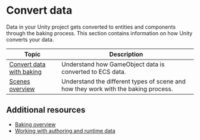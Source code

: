 # Convert data

Data in your Unity project gets converted to entities and components through the baking process. This section contains information on how Unity converts your data.

|**Topic**| **Description**                                         |
|---|---------------------------------------------------------|
|[Convert data with baking](baking.md)|Understand how GameObject data is converted to ECS data.|
|[Scenes overview](conversion-scene-overview.md)|Understand the different types of scene and how they work with the baking process.|

## Additional resources

* [Baking overview](baking-overview.md)
* [Working with authoring and runtime data](editor-authoring-runtime.md)
